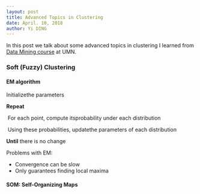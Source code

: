 ```yaml
---
layout: post
title: Advanced Topics in Clustering
date: April. 10, 2018
author: Yi DING
---
```


<style>
.tablelines table, .tablelines td, .tablelines th {
    border: 1px solid black;
    border-collapse: collapse;
        }
</style>

In this post we talk about some advanced topics in clustering I learned from [Data Mining course](https://www-users.cs.umn.edu/~kumar001/dmbook/index.php) at UMN.



### Soft (Fuzzy) Clustering

#### EM algorithm

Initializethe parameters

**Repeat**

​	For each point, compute itsprobability under each distribution

​	Using these probabilities, updatethe parameters of each distribution

**Until** there is no change

Problems with EM:

* Convergence can be slow
* Only guarantees finding local maxima

#### SOM: Self-Organizing Maps


